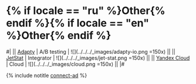 # {% if locale == "ru" %}Other{% endif %}{% if locale == "en" %}Other{% endif %}

#|
|| [Adapty](https://adapty.io) | A/B testing | ![](../../../_images/adapty-io.png =150x) ||
|| [JetStat](https://jetstat.io/en) | Integrator | ![](../../../_images/jet-stat.png =150x) ||
|| [Yandex Cloud](https://cloud.yandex.ru/en/solutions/data-analysis) | Cloud | ![](../../../_images/cloud.png =150x) ||
|#

{% include notitle [connect-ad](../_includes/connect-ad-button.md) %}

